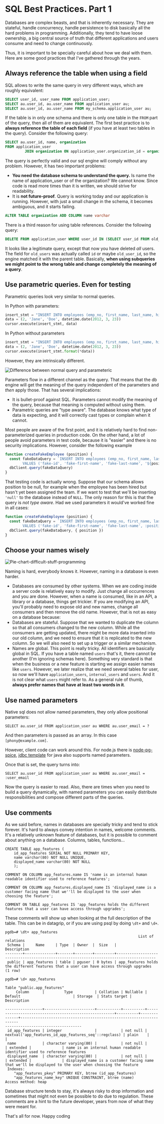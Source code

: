 # SQL Best Practices. Part 1

Databases are complex beasts, and that is inherently necessary. They are stateful, handle concurrency, handle persistence to disk basically all the hard problems in programming. Additionally, they tend to have loose ownership, a big central source of truth that different applications and users consume and need to change continuously.

Thus, it is important to be specially careful about how we deal with them. Here are some good practices that I've gathered through the years.

## Always reference the table when using a field
SQL allows to write the same query in very different ways, which are roughly equivalent:

```sql 
SELECT user_id, user_name FROM application_user;
SELECT au.user_id, au.user_name FROM application_user au;
SELECT au.user_id, au.user_name FROM my_schema.application_user au;
```

If the table is in only one schema and there is only one table in the `FROM` part of the query, then all of them are equivalent. The first best practice is to **always reference the table of each field** (if you have at least two tables in the query). Consider the following query:

```sql
SELECT au.user_id, name, organization
FROM application_user
         JOIN organization ON application_user.organization_id = organization.organization_id
```

The query is perfectly valid and our sql engine will comply without any problem. However, it has two important problems:
* **You need the database schema to understand the query.** Is name the name of application_user or of the organization? We cannot know. Since code is read more times than it is written, we should strive for readability.
* It is **not future-proof**. Query is working today and our application is running. However, with just a small change in the schema, it becomes ambiguous, and it starts failing.
```sql
ALTER TABLE organization ADD COLUMN name varchar
```

There is a third reason for using table references. Consider the following query:

```sql
DELETE FROM application_user WHERE user_id IN (SELECT user_id FROM old_users);
```
It looks like a legitimate query, except that now you have deleted *all* users. The field for `old_users` was actually called `id` or maybe `old_user_id`, so the engine matched it with the parent table. Basically, **when using subqueries we might point to the wrong table and change completely the meaning of a query**.

## Use parametric queries. Even for testing
Parametric queries look very similar to normal queries.

In Python with parameters:
```python
insert_stmt = "INSERT INTO employees (emp_no, first_name, last_name, hire_date)  VALUES (%s, %s, %s, %s)"
data = (2, 'Jane', 'Doe', datetime.date(2012, 3, 23))
cursor.execute(insert_stmt, data)
```
In Python without parameters
```python
insert_stmt = "INSERT INTO employees (emp_no, first_name, last_name, hire_date) VALUES ({}, {}, {}, {})"
data = (2, 'Jane', 'Doe', datetime.date(2012, 3, 23))
cursor.execute(insert_stmt.format(*data))
```

However, they are intrinsically different.

![Difference between normal query and parameteric](./parameterized-queries.svg)

Parameters flow in a different channel as the query. That means that the db engine will get the meaning of the query independent of the parameters and *then* apply those. That has several implications:

* It is bullet-proof against SQL. Parameters cannot modify the meaning of the query, because that meaning is computed without using them.
* Parametric queries are "type aware". The database knows what type of data is expecting, and it will correctly cast types or complain when it cannot.

Most people are aware of the first point, and it is relatively hard to find non-parameterized queries in production code. On the other hand, a lot of people avoid parameters in test code, because it is "easier" and there is no security implications. However, consider the following example

```javascript
function createFakeEmployee (position) {
  const fakeDataQuery = `INSERT INTO employees (emp_no, first_name, last_name, position)
        VALUES ('fake-id', 'fake-first-name', 'fake-last-name', '${position}')`
  dbClient.query(fakeDataQuery)
}
```

That testing code is actually wrong. Suppose that our schema allows position to be null, for example when the employee has been hired but hasn't yet been assigned the team. If we want to test that we'll be inserting `'null'` to the database instead of `NULL`. The only reason for this is that the query is *not type aware*. Had we used parameters it would've worked fine in all cases:

```javascript
function createFakeEmployee (position) {
  const fakeDataQuery = `INSERT INTO employees (emp_no, first_name, last_name, position)
        VALUES ('fake-id', 'fake-first-name', 'fake-last-name', :position)`
  dbClient.query(fakeDataQuery, { position })
}
```

## Choose your names wisely
![Pie-chart-difficult-stuff-programming](./pie-chart-activities.jpg)

Naming is hard, everybody knows it. However, naming in a database is even harder.
* Databases are consumed by other systems. When we are coding inside a server code is relatively easy to modify. Just change all occurrences and you are done. However, when a name is consumed, like in an API, a library or a database, things get trickier. If you are modifying an API, you'll probably need to expose old and new names, change all consumers and then remove the old name. However, that is not as easy on a database because:
* Databases are stateful. Suppose that we wanted to duplicate the column so that all consumers changed to the new column. While all the consumers are getting updated, there might be more data inserted into our old column, and we need to ensure that it is replicated to the new column. So we will also need to set up a trigger or a similar mechanism.
* Names are global. This point is really tricky. All identifiers are basically global in SQL. If you have a table named `users` that's it, there cannot be another (I'm ignoring schemas here). Something very standard is that when the business or a new feature is starting we assign easier names like `users`. However, we later realize that we need several tables for user, so now we'll have `application_users`, `internal_users` and `users`. And it is not clear what `users` might refer to. As a general rule of thumb, **always prefer names that have at least two words in it**.


## Use named parameters
Native sql does not allow named parameters, they only allow positional parameters:

```SELECT au.user_id FROM application_user au WHERE au.user_email = ? ```

And then parameters is passed as an array. In this case `[phony@example.com]`.

However, client code can work around this. For node.js there is [node-pg-spice](https://github.com/sehrope/node-pg-spice), [jdbc template](https://dzone.com/articles/how-to-specify-named-parameters-using-the-namedpar) for java also supports named parameters.

Once that is set, the query turns into:

``` SELECT au.user_id FROM application_user au WHERE au.user_email = :user_email  ```

Now the query is easier to read. Also, there are times when you need to build a query dynamically, with named parameters you can easily distribute responsibilities and compose different parts of the queries.

## Use comments
As we said before, names in databases are specially tricky and tend to stick forever. It's hard to always convey intention in names,  welcome comments. It's a relatively unknown feature of databases, but it is possible to comment about anything on a database. Columns, tables, functions...

```
CREATE TABLE app_features (
    id_app_features SERIAL NOT NULL PRIMARY KEY,
    name varchar(80) NOT NULL UNIQUE,
    displayed_name varchar(80) NOT NULL 
    );
    
COMMENT ON COLUMN app_features.name IS 'name is an internal human readable identifier used to reference features';
    
COMMENT ON COLUMN app_features.displayed_name IS 'displayed_name is a customer facing name that we''ll be displayed to the user when choosing the feature';

COMMENT ON TABLE app_features IS 'app_features holds the different features that a user can have access through upgrades';    
```

These comments will show up when looking at the full description of the table. This can be in datagrip, or if you are using psql by doing `\dt+` and `\d+`.

```
pgdb=# \dt+ app_features
                                                             List of relations
 Schema |     Name     | Type  | Owner  |  Size   |                                      Description                                       
--------+--------------+-------+--------+---------+----------------------------------------------------------------------------------------
 public | app_features | table | pguser | 0 bytes | app_features holds the different features that a user can have access through upgrades
(1 row)

```

```
pgdb=# \d+ app_features
                                                                                                                Table "public.app_features"
     Column      |         Type          | Collation | Nullable |                        Default                        | Storage  | Stats target |                                              Description            
                                   
-----------------+-----------------------+-----------+----------+-------------------------------------------------------+----------+--------------+---------------------------------------------------------------------
-----------------------------------
 id_app_features | integer               |           | not null | nextval('app_features_id_app_features_seq'::regclass) | plain    |              | 
 name            | character varying(80) |           | not null |                                                       | extended |              | name is an internal human readable identifier used to reference features
 displayed_name  | character varying(80) |           | not null |                                                       | extended |              | displayed_name is a customer facing name that we'll be displayed to the user when choosing the feature
 Indexes:
    "app_features_pkey" PRIMARY KEY, btree (id_app_features)
    "app_features_name_key" UNIQUE CONSTRAINT, btree (name)
Access method: heap
```

Database structure tends to stay, it's always risky to drop information and sometimes that might not even be possible to do due to regulation. These comments are a hint to the future developer, years from now of what they were meant for.


That's all for now. Happy coding